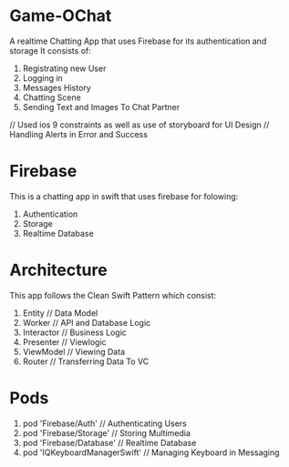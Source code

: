 # Game-OChat

A realtime Chatting App that uses Firebase for its authentication and storage
It consists of:
1. Registrating new User
2. Logging in
3. Messages History
4. Chatting Scene
5. Sending Text and Images To Chat Partner


// Used ios 9 constraints as well as use of storyboard for UI Design
// Handling Alerts in Error and Success

# Firebase
This is a chatting app in swift that uses firebase for folowing: 
1. Authentication 
2. Storage
3. Realtime Database

# Architecture
This app follows the Clean Swift Pattern which consist: 
1. Entity       // Data Model
2. Worker       // API and Database Logic
3. Interactor   // Business Logic
4. Presenter    // Viewlogic
5. ViewModel    // Viewing Data
6. Router       // Transferring Data To VC

# Pods
1. pod 'Firebase/Auth'           // Authenticating Users 
2. pod 'Firebase/Storage'        // Storing Multimedia
3. pod 'Firebase/Database'       // Realtime Database
4. pod 'IQKeyboardManagerSwift'  // Managing Keyboard in Messaging


